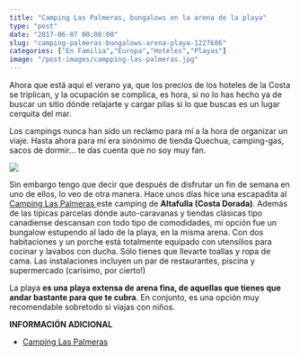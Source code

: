 ```yaml
---
title: "Camping Las Palmeras, bungalows en la arena de la playa"
type: "post"
date: "2017-06-07 00:00:00"
slug: "camping-palmeras-bungalows-arena-playa-1227686"
categories: ["En Familia","Europa","Hoteles","Playas"]
image: "/post-images/campping-las-palmeras.jpg"
---
```


   
  
Ahora que está aquí el verano ya, que los precios de los hoteles de la Costa se triplican, y la ocupación se complica, es hora, si no lo has hecho ya de buscar un sitio dónde relajarte y cargar pilas si lo que buscas es un lugar cerquita del mar.  
  
Los campings nunca han sido un reclamo para mí a la hora de organizar un viaje. Hasta ahora para mí era sinónimo de tienda Quechua, camping-gas, sacos de dormir... te das cuenta que no soy muy fan.  
  
![](/post-images/campping-las-palmeras.jpg)  
  
Sin embargo tengo que decir que después de disfrutar un fin de semana en uno de ellos, lo veo de otra manera. Hace unos días hice una escapadita al [Camping Las Palmeras ](http://www.booking.com/hotel/es/las-palmeras-camping-bungalow.html?aid=1294466&no_rooms=1&group_adults=1) este camping de **Altafulla (Costa Dorada)**. Además de las típicas parcelas dónde auto-caravanas y tiendas clásicas tipo canadiense descansan con todo tipo de comodidades, mi opción fue un bungalow estupendo al lado de la playa, en la misma arena. Con dos habitaciones y un porche está totalmente equipado con utensilios para cocinar y lavabos con ducha. Sólo tienes que llevarte toallas y ropa de cama. Las instalaciones incluyen un par de restaurantes, piscina y supermercado (carísimo, por cierto!)  
  
La playa **es una playa extensa de arena fina, de aquellas que tienes que andar bastante para que te cubra**. En conjunto, es una opción muy recomendable sobretodo si viajas con niños.  
  
**INFORMACIÓN ADICIONAL**

- [Camping Las Palmeras](http://www.booking.com/hotel/es/las-palmeras-camping-bungalow.html?aid=1294466&no_rooms=1&group_adults=1)